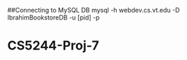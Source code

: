 ##Connecting to MySQL DB mysql -h webdev.cs.vt.edu -D IbrahimBookstoreDB -u [pid] -p
# CS5244-Proj-7
